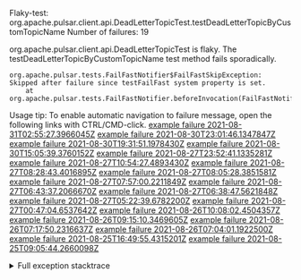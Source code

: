         
Flaky-test: org.apache.pulsar.client.api.DeadLetterTopicTest.testDeadLetterTopicByCustomTopicName
Number of failures: 19

org.apache.pulsar.client.api.DeadLetterTopicTest is flaky. The testDeadLetterTopicByCustomTopicName test method fails sporadically.

```
org.apache.pulsar.tests.FailFastNotifier$FailFastSkipException: Skipped after failure since testFailFast system property is set.
	at org.apache.pulsar.tests.FailFastNotifier.beforeInvocation(FailFastNotifier.java:88)

```

Usage tip: To enable automatic navigation to failure message, open the following links with CTRL/CMD-click.
[example failure 2021-08-31T02:55:27.3966045Z](https://github.com/apache/pulsar/runs/3468534483?check_suite_focus=true#step:9:703)
[example failure 2021-08-30T23:01:46.1347847Z](https://github.com/apache/pulsar/runs/3467152590?check_suite_focus=true#step:9:711)
[example failure 2021-08-30T19:31:51.1978430Z](https://github.com/apache/pulsar/runs/3465551342?check_suite_focus=true#step:9:715)
[example failure 2021-08-30T15:05:39.3760152Z](https://github.com/apache/pulsar/runs/3463119398?check_suite_focus=true#step:9:703)
[example failure 2021-08-27T23:52:41.1335281Z](https://github.com/apache/pulsar/runs/3447917315?check_suite_focus=true#step:9:707)
[example failure 2021-08-27T10:54:27.4893430Z](https://github.com/apache/pulsar/runs/3442314708?check_suite_focus=true#step:9:711)
[example failure 2021-08-27T08:28:43.4016895Z](https://github.com/apache/pulsar/runs/3441181162?check_suite_focus=true#step:9:703)
[example failure 2021-08-27T08:05:28.3851581Z](https://github.com/apache/pulsar/runs/3440980370?check_suite_focus=true#step:9:723)
[example failure 2021-08-27T07:57:00.2211849Z](https://github.com/apache/pulsar/runs/3440855241?check_suite_focus=true#step:9:703)
[example failure 2021-08-27T06:43:37.2066670Z](https://github.com/apache/pulsar/runs/3440456730?check_suite_focus=true#step:9:703)
[example failure 2021-08-27T06:38:47.5621848Z](https://github.com/apache/pulsar/runs/3440411158?check_suite_focus=true#step:9:700)
[example failure 2021-08-27T05:22:39.6782200Z](https://github.com/apache/pulsar/runs/3440010388?check_suite_focus=true#step:9:711)
[example failure 2021-08-27T00:47:04.6537642Z](https://github.com/apache/pulsar/runs/3438608599?check_suite_focus=true#step:9:703)
[example failure 2021-08-26T10:08:02.4504357Z](https://github.com/apache/pulsar/runs/3431383943?check_suite_focus=true#step:9:703)
[example failure 2021-08-26T09:15:10.3469605Z](https://github.com/apache/pulsar/runs/3430942268?check_suite_focus=true#step:9:708)
[example failure 2021-08-26T07:17:50.2316637Z](https://github.com/apache/pulsar/runs/3429972501?check_suite_focus=true#step:9:700)
[example failure 2021-08-26T07:04:01.1922500Z](https://github.com/apache/pulsar/runs/3429892136?check_suite_focus=true#step:9:708)
[example failure 2021-08-25T16:49:55.4315201Z](https://github.com/apache/pulsar/runs/3424390559?check_suite_focus=true#step:9:712)
[example failure 2021-08-25T09:05:44.2660098Z](https://github.com/apache/pulsar/runs/3420085427?check_suite_focus=true#step:10:664)


<details>
<summary>Full exception stacktrace</summary>
<code><pre>
org.apache.pulsar.tests.FailFastNotifier$FailFastSkipException: Skipped after failure since testFailFast system property is set.
	at org.apache.pulsar.tests.FailFastNotifier.beforeInvocation(FailFastNotifier.java:88)

</pre></code>
</details>

